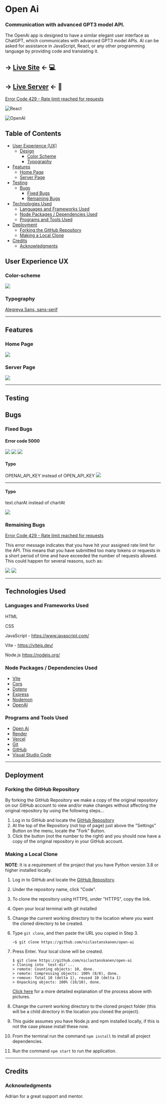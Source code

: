 # Open Ai

### Communication with advanced GPT3 model API.
The OpenAi app is designed to have a similar elegant user interface as ChatGPT, which communicates with advanced GPT3 model APIs. AI can be asked for assistance in JavaScript, React, or any other programming language by providing code and translating it.

## -> [Live Site](https://open-ai-psi.vercel.app/) <- :computer:

## -> [Live Server](https://open-ai-ttfo.onrender.com/) <- :file_folder:

[Error Code 429 - Rate limit reached for requests](https://help.openai.com/en/articles/6891829-error-code-429-rate-limit-reached-for-requests)

![React](https://skillicons.dev/icons?i=js,vite,nodejs)

![OpenAI](https://a11ybadges.com/badge?logo=openai)

## Table of Contents

- [User Experience (UX)](#user-experience-ux)
  - [Design](#design)
    - [Color Scheme](#color-scheme)
    - [Typography](#typography)
- [Features](#features)
  - [Home Page](#home-page)
  - [Server Page](#server-page)
- [Testing](#testing)
  - [Bugs](#bugs)
    - [Fixed Bugs](#fixed-bugs)
    - [Remaining Bugs](#remaining-bugs)
- [Technologies Used](#technologies-used)
  - [Languages and Frameworks Used](#languages-and-frameworks-used)
  - [Node Packages / Dependencies Used](#node-packages--dependencies-used)
  - [Programs and Tools Used](#programs-and-tools-used)
- [Deployment](#deployment)
  - [Forking the GitHub Repository](#forking-the-github-repository)
  - [Making a Local Clone](#making-a-local-clone)
- [Credits](#credits)
  - [Acknowledgments](#acknowledgments)


## User Experience UX

### Color-scheme
<img src ="./docs/images/color-scheme.png">

### Typography

[Alegreya Sans, sans-serif](https://fonts.googleapis.com/css2?family=Alegreya+Sans:wght@100;300;400;500;700;800;900&display=swap)

<hr>

## Features

### Home Page

<img src="./docs/images/homapage.png">

### Server Page

<img src="./docs/images/server.png">

<hr>

## Testing

## Bugs
### Fixed Bugs

#### Error code 5000
<img src="./docs/images/bug-port-5000.png">
<img src="./docs/images/bug-port-5000-solution.png">
<img src="./docs/images/bug-port-5000-fix.png">


#### Typo
OPENAI_API_KEY instead of OPEN_API_KEY
<img src="./docs/images/bug-typo-api.png">
<hr>

#### Typo
text.charAt instead of chartAt

<img src="./docs/images/bug-typo.png">



### Remaining Bugs
[Error Code 429 - Rate limit reached for requests](https://help.openai.com/en/articles/6891829-error-code-429-rate-limit-reached-for-requests)

This error message indicates that you have hit your assigned rate limit for the API. This means that you have submitted too many tokens or requests in a short period of time and have exceeded the number of requests allowed. This could happen for several reasons, such as:

<img src="./docs/images/bug-error-429-homepage.png">

<img src="./docs/images/bug-error-429-response.png">

<hr>

## Technologies Used

### Languages and Frameworks Used
HTML

CSS

JavaScript - https://www.javascript.com/

Vite - https://vitejs.dev/

Node.js https://nodejs.org/


### Node Packages / Dependencies Used
- [Vite](https://vitejs.dev/guide/)
- [Cors](https://www.npmjs.com/package/cors)
- [Dotenv](https://www.npmjs.com/package/dotenv)
- [Express](https://www.npmjs.com/package/express)
- [Nodemon](https://www.npmjs.com/package/nodemon)
- [OpenAI](https://www.npmjs.com/package/openai)

### Programs and Tools Used
- [Open Ai](https://openai.com/)
- [Render](https://render.com/)
- [Vercel](https://vercel.com/)
- [Git](https://git-scm.com/)
- [GitHub](https://github.com/)
- [Visual Studio Code](https://code.visualstudio.com/)

<hr>

## Deployment

### Forking the GitHub Repository

By forking the GitHub Repository we make a copy of the original repository on
our GitHub account to view and/or make changes without affecting the original
repository by using the following steps...

1. Log in to GitHub and locate the [GitHub
   Repository](https://github.com/niclastanskanen/open-ai)
1. At the top of the Repository (not top of page) just above the "Settings"
   Button on the menu, locate the "Fork" Button.
1. Click the button (not the number to the right) and you should now have a copy
   of the original repository in your GitHub account.

### Making a Local Clone

**NOTE**: It is a requirement of the project that you have Python version 3.8 or higher installed locally.

1. Log in to GitHub and locate the [GitHub Repository](https://github.com/niclastanskanen/open-ai).
1. Under the repository name, click "Code".
1. To clone the repository using HTTPS, under "HTTPS", copy the link.
1. Open your local terminal with git installed
1. Change the current working directory to the location where you want the cloned directory to be created.
1. Type `git clone`, and then paste the URL you copied in Step 3.

    ```console
    ~$ git clone https://github.com/niclastanskanen/open-ai
    ```

1. Press Enter. Your local clone will be created.

    ```console
    $ git clone https://github.com/niclastanskanen/open-ai
    > Cloning into `test-dir`...
    > remote: Counting objects: 10, done.
    > remote: Compressing objects: 100% (8/8), done.
    > remove: Total 10 (delta 1), reused 10 (delta 1)
    > Unpacking objects: 100% (10/10), done.
    ```

    [Click here](https://help.github.com/en/github/creating-cloning-and-archiving-repositories/cloning-a-repository#cloning-a-repository-to-github-desktop) for a more detailed explanation of the process above with pictures.

1. Change the current working directory to the cloned project folder (this will be a child directory in the location you cloned the project).

1. This guide assumes you have Node.js and npm installed locally, if this is not the case please install these now.
1. From the terminal run the command `npm install` to install all project dependencies.
1. Run the command `npm start` to run the application.

<hr>

## Credits


### Acknowledgments

Adrian for a great support and mentor.

